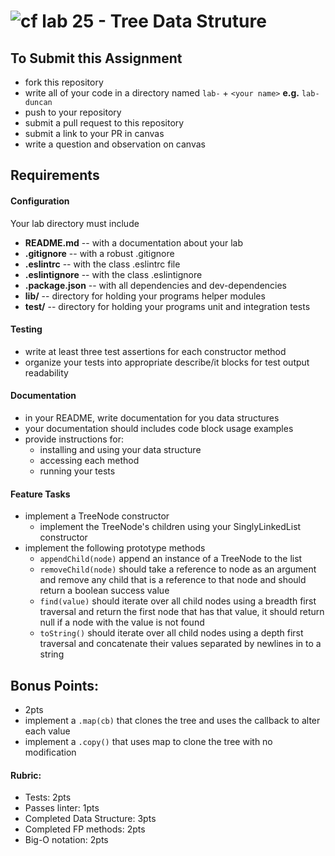 ![cf](http://i.imgur.com/7v5ASc8.png) lab 25 - Tree Data Struture
====

## To Submit this Assignment
  * fork this repository
  * write all of your code in a directory named `lab-` + `<your name>` **e.g.** `lab-duncan`
  * push to your repository
  * submit a pull request to this repository
  * submit a link to your PR in canvas
  * write a question and observation on canvas

## Requirements  
#### Configuration  
  <!-- list of files, configurations, tools, etc that are required -->
  Your lab directory must include  
  * **README.md** -- with a documentation about your lab
  * **.gitignore** -- with a robust .gitignore
  * **.eslintrc** -- with the class .eslintrc file
  * **.eslintignore** -- with the class .eslintignore
  * **.package.json** -- with all dependencies and dev-dependencies
  * **lib/** -- directory for holding your programs helper modules
  * **test/** -- directory for holding your programs unit and integration tests

#### Testing  
  * write at least three test assertions for each constructor method
  * organize your tests into appropriate describe/it blocks for test output readability

####  Documentation  
  * in your README, write documentation for you data structures
  * your documentation should includes code block usage examples
  * provide instructions for:
    * installing and using your data structure
    * accessing each method
    * running your tests

#### Feature Tasks  
* implement a TreeNode constructor
  * implement the TreeNode's children using your SinglyLinkedList constructor
* implement the following prototype methods
  * `appendChild(node)` append an instance of a TreeNode to the list
  * `removeChild(node)` should take a reference to node as an argument and remove any child that is a reference to that node and  should return a boolean success value
  * `find(value)` should iterate over all child nodes using a breadth first traversal and return the first node that has that value, it should return null if a node with the value is not found
  * `toString()` should iterate over all child nodes using a depth first traversal and concatenate their values separated by newlines in to a string

## Bonus Points:
  * 2pts
  * implement a `.map(cb)` that clones the tree and uses the callback to alter each value
  * implement a `.copy()` that uses map to clone the tree with no modification

#### Rubric:
  * Tests: 2pts
  * Passes linter: 1pts
  * Completed Data Structure: 3pts
  * Completed FP methods: 2pts
  * Big-O notation: 2pts
